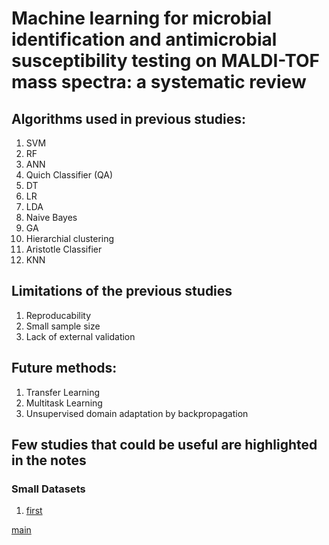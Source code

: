 # Machine learning for microbial identification and antimicrobial susceptibility testing on MALDI-TOF mass spectra: a systematic review



## Algorithms used in previous studies:
1) SVM
2) RF
3) ANN
4) Quich Classifier (QA)
5) DT
6) LR
7) LDA
8) Naive Bayes
9) GA
10) Hierarchial clustering
11) Aristotle Classifier
12) KNN


## Limitations of the previous studies
1) Reproducability
2) Small sample size
3) Lack of external validation


## Future methods:
1) Transfer Learning
2) Multitask Learning
3) Unsupervised domain adaptation by backpropagation


## Few studies that could be useful are highlighted in the notes

### Small Datasets
1) [first](2.8.md)




[main](../README.md)